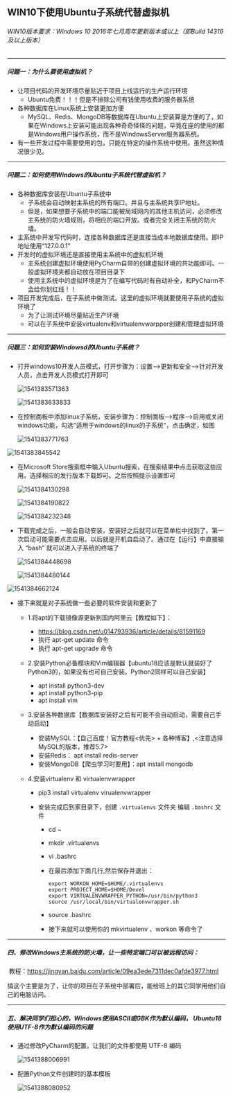 ## WIN10下使用Ubuntu子系统代替虚拟机

###### WIN10版本要求：Windows 10 2016年七月周年更新版本或以上（即Build 14316及以上版本）

---

##### 问题一：为什么要使用虚拟机？

- 让项目代码的开发环境尽量贴近于项目上线运行的生产运行环境
  - Ubuntu免费！！！但是不排除公司有钱使用收费的服务器系统
- 各种数据库在Linux系统上安装更加方便
  - MySQL、Redis、MongoDB等数据库在Ubuntu上安装算是方便的了，如果在Windows上安装可能出现各种奇奇怪怪的问题，毕竟在座的使用的都是Windows用户操作系统，而不是WindowsServer服务器系统。
- 有一些开发过程中需要使用的包，只能在特定的操作系统中使用。虽然这种情况很少见。

---

##### 问题二：如何使用Windows的Ubuntu子系统代替虚拟机？

- 各种数据库安装在Ubuntu子系统中
  - 子系统会自动映射主系统的所有端口。并且与主系统共享IP地址。
  - 但是，如果想要子系统中的端口能被局域网内的其他主机访问，必须修改主系统的防火墙规则，将相应的端口开放。或者完全关闭主系统的防火墙。
- 主系统中开发写代码时，连接各种数据库还是直接当成本地数据库使用。即IP地址使用“127.0.0.1”
- 开发时的虚拟环境还是直接使用主系统中的虚拟机环境
  - 主系统创建虚拟环境使用PyCharm自带的创建虚拟环境的共功能即可。一般虚拟环境夹都自动放在项目目录下
  - 使用主系统中的虚拟环境是为了在编写代码时有自动补全，和PyCharm不会给你划红线！！
- 项目开发完成后，在子系统中做测试。这里的虚拟环境就要使用子系统的虚拟环境了
  - 为了让测试环境尽量贴近生产环境
  - 可以在子系统中安装virtualenv和virtualenvwarpper创建和管理虚拟环境

---

##### 问题三：如何安装Windowsd的Ubuntu子系统？

- 打开windows10开发人员模式，打开步骤为：设置-->更新和安全-->针对开发人员，点击开发人员模式打开即可

  ![1541383571363](./win10withUbuntu/1541383571363.png)

  ![1541383633833](C:\Users\kerbla_wzy\Desktop\1541383633833.png)

- 在控制面板中添加linux子系统，安装步骤为：控制面板-->程序-->启用或关闭windows功能，勾选”适用于windows的linux的子系统“，点击确定，如图

  ![1541383771763](C:\Users\kerbla_wzy\Desktop\1541383771763.png)

![1541383845542](C:\Users\kerbla_wzy\Desktop\1541383845542.png)

- 在Microsoft Store搜索框中输入Ubuntu搜索，在搜索结果中点击获取这些应用。选择相应的发行版本下载即可。之后按照提示设置即可

  ![1541384130298](C:\Users\kerbla_wzy\Desktop\1541384130298.png)

  ![1541384190822](C:\Users\kerbla_wzy\Desktop\1541384190822.png)

  ![1541384232348](C:\Users\kerbla_wzy\Desktop\1541384232348.png)

- 下载完成之后，一般会自动安装，安装好之后就可以在菜单栏中找到了。第一次启动可能需要点击应用。以后就是开机自启动了。通过在【运行】中直接输入 “bash” 就可以进入子系统的终端了

  ![1541384448698](C:\Users\kerbla_wzy\Desktop\1541384448698.png)

  ![1541384480144](C:\Users\kerbla_wzy\Desktop\1541384480144.png)

![1541384662124](C:\Users\kerbla_wzy\Desktop\1541384662124.png)

- 接下来就是对子系统做一些必要的软件安装和更新了

  - 1.将apt的下载镜像源更新到国内阿里云【教程如下】：

    - https://blog.csdn.net/u014793936/article/details/81591169
    - 执行 apt-get update 命令
    - 执行 apt-get upgrade 命令

  - 2.安装Python必备模块和Vim编辑器【ubuntu18应该是默认就装好了Python3的，如果没有也可自己安装。Python2同样可以自己安装】

    - apt install python3-dev
    - apt install python3-pip
    - apt install vim

  - 3.安装各种数据库【数据库安装好之后有可能不会自动启动，需要自己手动启动】

    - 安装MySQL：【自己百度！官方教程<优先> + 各种博客】,<注意选择MySQL的版本，推荐5.7>
    - 安装Redis： apt install redis-server
    - 安装MongoDB【爬虫学习时要用】：apt install mongodb

  - 4.安装virtualenv 和 virtualenvwrapper

    - pip3  install virtualenv  virualenvwrapper

    - 安装完成后到家目录下，创建 `.virtualenvs` 文件夹 编辑 `.bashrc` 文件 

      - cd ~

      - mkdir .virtualenvs

      - vi .bashrc

      - 在最后添加下面几行,然后保存并退出：

        ```shell
        export WORKON_HOME=$HOME/.virtualenvs
        export PROJECT_HOME=$HOME/Devel
        export VIRTUALENVWRAPPER_PYTHON=/usr/bin/python3
        source /usr/local/bin/virtualenvwrapper.sh
        ```

      - source .bashrc

      - 接下来就可以使用你的 mkvirtualenv 、workon 等命令了

----

##### 四、修改Windows主系统的防火墙，让一些特定端口可以被远程访问：

​	教程：https://jingyan.baidu.com/article/09ea3ede7311dec0afde3977.html

​	搞这个主要是为了，让你的项目在子系统中部署后，能给班上的其它同学用他们自己的电脑访问。

---

##### 五、解决同学们担心的，Windows使用ASCII或GBK作为默认编码， Ubuntu18使用UTF-8作为默认编码的问题

- 通过修改PyCharm的配置，让我们的文件都使用 UTF-8 编码

  ![1541388006991](C:\Users\KERBLA~1\AppData\Local\Temp\1541388006991.png)

- 配置Python文件创建时的基本模板

  ![1541388080952](C:\Users\kerbla_wzy\Desktop\1541388080952.png)

